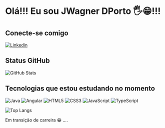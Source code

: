 # Olá!!! Eu sou JWagner DPorto 🖐️😁!!! 
## Conecte-se comigo

[![Linkedin](https://img.shields.io/badge/LinkedIn-000?style=for-the-badge&logo=linkedin&logoColor=0E76A8)](https://www.linkedin.com/in/jwagner-dporto-816144258)

## Status GitHub

![GitHub Stats](https://github-readme-stats.vercel.app/api?username=JWagnerDPorto&theme=transparent&bg_color=000&border_color=30A3DC&show_icons=true&icon_color=30A3DC&title_color=E94D5F&text_color=FFF&custom_title=JWagnerDPorto&card_width=450px&rank_icon=github)

## Tecnologias que estou estudando no momento

![Java](https://img.shields.io/badge/Java-000?style=for-the-badge&logo=openjdk&logoColor=C3002F)
![Angular](https://img.shields.io/badge/Angular-000?style=for-the-badge&logo=angular&logoColor=C3002F)
![HTML5](https://img.shields.io/badge/HTML5-000?style=for-the-badge&logo=html5)
![CSS3](https://img.shields.io/badge/CSS3-000?style=for-the-badge&logo=css3&logoColor=264CE4)
![JavaScript](https://img.shields.io/badge/JavaScript-000?style=for-the-badge&logo=javascript)
![TypeScript](https://img.shields.io/badge/TypeScript-000?style=for-the-badge&logo=typescript)

![Top Langs](https://github-readme-stats-git-masterrstaa-rickstaa.vercel.app/api/top-langs/?username=JWagnerDPorto&bg_color=000&border_color=30A3DC&custom_title=LinguagensMaisUsadas&title_color=E94D5F&text_color=FFF&card_width=450px)

Em transição de carreira 😁 ....<br/>
